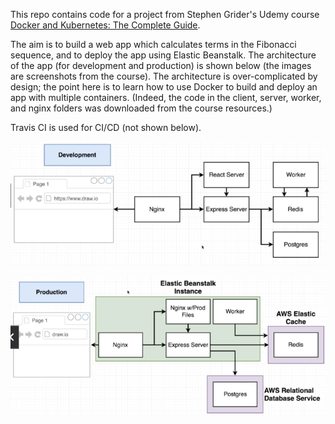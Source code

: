 This repo contains code for a project from Stephen Grider's Udemy course [Docker and Kubernetes: The Complete Guide](https://www.udemy.com/course/docker-and-kubernetes-the-complete-guide/).

The aim is to build a web app which calculates terms in the Fibonacci sequence, and to deploy the app using Elastic Beanstalk. The architecture of the app (for development and production) is shown below (the images are screenshots from the course). The architecture is over-complicated by design; the point here is to learn how to use Docker to build and deploy an app with multiple containers. (Indeed, the code in the client, server, worker, and nginx folders was downloaded from the course resources.)

Travis CI is used for CI/CD (not shown below).

![](/images/multi-docker-dev.png)

![](/images/multi-docker-prod.png)
